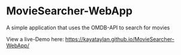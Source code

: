 # MovieSearcher-WebApp
A simple application that uses the OMDB-API to search for movies

View a live-Demo here:
https://kayataylan.github.io/MovieSearcher-WebApp/
